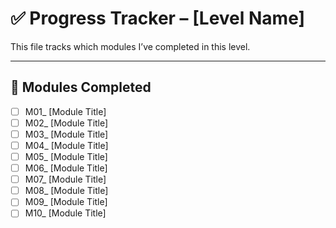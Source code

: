 # ✅ Progress Tracker – [Level Name]

This file tracks which modules I’ve completed in this level.

---

## 📘 Modules Completed

- [ ] M01_ [Module Title]
- [ ] M02_ [Module Title]
- [ ] M03_ [Module Title]
- [ ] M04_ [Module Title]
- [ ] M05_ [Module Title]
- [ ] M06_ [Module Title]
- [ ] M07_ [Module Title]
- [ ] M08_ [Module Title]
- [ ] M09_ [Module Title]
- [ ] M10_ [Module Title]
